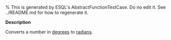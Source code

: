 % This is generated by ESQL's AbstractFunctionTestCase. Do no edit it. See ../README.md for how to regenerate it.

**Description**

Converts a number in [degrees](https://en.wikipedia.org/wiki/Degree_(angle)) to [radians](https://en.wikipedia.org/wiki/Radian).

